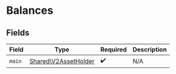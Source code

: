 # Balances


## Fields

| Field                                                        | Type                                                         | Required                                                     | Description                                                  |
| ------------------------------------------------------------ | ------------------------------------------------------------ | ------------------------------------------------------------ | ------------------------------------------------------------ |
| `main`                                                       | [Shared\V2AssetHolder](../../Models/Shared/V2AssetHolder.md) | :heavy_check_mark:                                           | N/A                                                          |